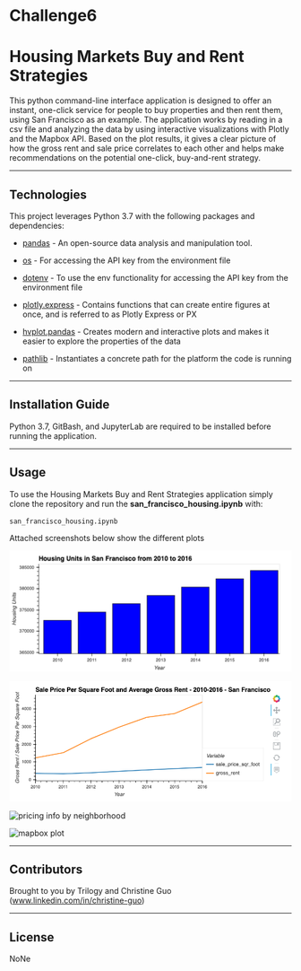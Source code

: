 # Challenge6

# Housing Markets Buy and Rent Strategies

This python command-line interface application is designed to  offer an instant, one-click service for people to buy properties and then rent them, using San Francisco as an example. The application works by reading in a csv file and analyzing the data by using interactive visualizations with Plotly and the Mapbox API. Based on the plot results, it gives a clear picture of how the gross rent and sale price correlates to each other and helps make recommendations on the potential one-click, buy-and-rent strategy. 

---

## Technologies

This project leverages Python 3.7 with the following packages and dependencies:

* [pandas](https://pandas.pydata.org/) - An open-source data analysis and manipulation tool.

* [os](https://docs.python.org/3/library/os.html) - For accessing the API key from the environment file

* [dotenv](https://pypi.org/project/python-dotenv/) - To use the env functionality for accessing the API key from the environment file
 
* [plotly.express](https://plotly.com/python/plotly-express/) -  Contains functions that can create entire figures at once, and is referred to as Plotly Express or PX

* [hvplot.pandas](https://hvplot.holoviz.org/user_guide/Introduction.html) - Creates modern and interactive plots and makes it easier to explore the properties of the data

* [pathlib](https://docs.python.org/3/library/pathlib.html) - Instantiates a concrete path for the platform the code is running on

---

## Installation Guide

Python 3.7, GitBash, and JupyterLab are required to be installed before running the application.

---

## Usage

To use the Housing Markets Buy and Rent Strategies application simply clone the repository and run the **san_francisco_housing.ipynb** with:

```python
san_francisco_housing.ipynb
```

Attached screenshots below show the different plots

![zoomed housing units by year](SanFran_Housing_Markets/Images/zoomed_housing_units_by_year.PNG)

![avg sale px sq foot gross rent](SanFran_Housing_Markets/Images/avg_sale_px_sq_foot_gross_rent.PNG)  

![pricing info by neighborhood](Challenge6/SanFran_Housing_Markets/Images/pricing_info_by_neighborhood.PNG)

![mapbox plot](Christine/Challenge6/SanFran_Housing_Markets/Images/mapbox_plot.PNG)


---

## Contributors

Brought to you by Trilogy and Christine Guo (www.linkedin.com/in/christine-guo)

---

## License

NoNe